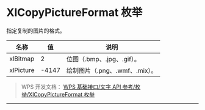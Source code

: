 # XlCopyPictureFormat 枚举

指定复制的图片的格式。

| 名称      | 值    | 说明                           |
|-----------|-------|--------------------------------|
| xlBitmap  | 2     | 位图（.bmp、.jpg、.gif）。     |
| xlPicture | -4147 | 绘制图片（.png、.wmf、.mix）。 |

> WPS 开发文档： [WPS 基础接口/文字 API 参考/枚举/XlCopyPictureFormat 枚举](https://qn.cache.wpscdn.cn/encs/doc/office_v19/topics/WPS%20%E5%9F%BA%E7%A1%80%E6%8E%A5%E5%8F%A3/%E6%96%87%E5%AD%97%20API%20%E5%8F%82%E8%80%83/%E6%9E%9A%E4%B8%BE/XlCopyPictureFormat%20%E6%9E%9A%E4%B8%BE.html)

------------------------------------------------------------------------
